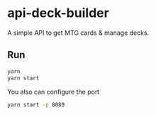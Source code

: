 # api-deck-builder

A simple API to get MTG cards & manage decks.

## Run

```bash
yarn
yarn start
```

You also can configure the port

```bash
yarn start -p 8080
```
